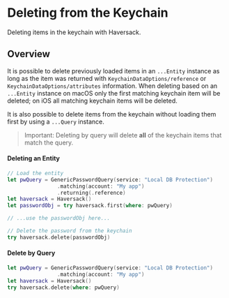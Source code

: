 # Deleting from the Keychain

Deleting items in the keychain with Haversack.

## Overview

It is possible to delete previously loaded items in an `...Entity` instance as long as the item
was returned with ``KeychainDataOptions/reference`` or ``KeychainDataOptions/attributes`` information.
When deleting based on an `...Entity` instance on macOS only the first matching keychain item will
be deleted; on iOS all matching keychain items will be deleted.

It is also possible to delete items from the keychain without loading them first by
using a `...Query` instance.

> Important: Deleting by query will delete **all** of the keychain items that match the query.

#### Deleting an Entity

```swift
// Load the entity
let pwQuery = GenericPasswordQuery(service: "Local DB Protection")
                .matching(account: "My app")
                .returning(.reference)
let haversack = Haversack()
let passwordObj = try haversack.first(where: pwQuery)

// ...use the passwordObj here...

// Delete the password from the keychain
try haversack.delete(passwordObj)
```

#### Delete by Query

```swift
let pwQuery = GenericPasswordQuery(service: "Local DB Protection")
                .matching(account: "My app")
let haversack = Haversack()
try haversack.delete(where: pwQuery)
```

